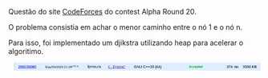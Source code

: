 Questão do site [CodeForces](https://codeforces.com) do contest Alpha Round 20.

O problema consistia em achar o menor caminho entre o nó 1 e o nó n.

Para isso, foi implementado um djikstra utilizando heap para acelerar o algoritimo.

![submissão aceita](AC.png)